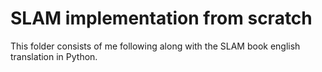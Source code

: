 # SLAM implementation from scratch

This folder consists of me following along with the SLAM book english translation in Python.